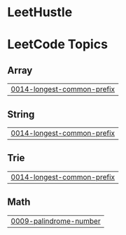 # LeetHustle

<!---LeetCode Topics Start-->
# LeetCode Topics
## Array
|  |
| ------- |
| [0014-longest-common-prefix](https://github.com/mariusfredrichsen/LeetHustle/tree/master/0014-longest-common-prefix) |
## String
|  |
| ------- |
| [0014-longest-common-prefix](https://github.com/mariusfredrichsen/LeetHustle/tree/master/0014-longest-common-prefix) |
## Trie
|  |
| ------- |
| [0014-longest-common-prefix](https://github.com/mariusfredrichsen/LeetHustle/tree/master/0014-longest-common-prefix) |
## Math
|  |
| ------- |
| [0009-palindrome-number](https://github.com/mariusfredrichsen/LeetHustle/tree/master/0009-palindrome-number) |
<!---LeetCode Topics End-->